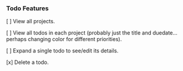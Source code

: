### Todo Features
[ ] View all projects.

[ ] View all todos in each project (probably just the title and duedate… perhaps changing color for different priorities).

[ ] Expand a single todo to see/edit its details.

[x] Delete a todo.